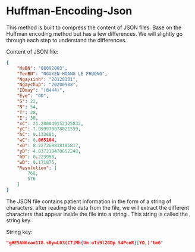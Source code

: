# Huffman-Encoding-Json

This method is built to compress the content of JSON files. Base on the Huffman encoding method but has a few differences. 
We will slightly go through each step to understand the differences.

Content of JSON file:

```json
{
    "MaBN": "08092003",
    "TenBN": "NGUYEN HOANG LE PHUONG",
    "Ngaysinh": "20120101",
    "Ngaychup": "20200908",
    "IDmay": "(6444)",
    "Eye": "OD",
    "S": 22,
    "N": 54,
    "T": 28,
    "I": 30,
    "xC": 21.200049152125832,
    "yC": 7.999970078021559,
    "hC": 0.133681,
    "wC": 0.065104,
    "xD": 8.227269818181817,
    "yD": 4.837219478652248,
    "hD": 0.223958,
    "wD": 0.171875,
    "Resolution": [
        768,
        576
    ]
}
```

The JSON file contains patient information in the form of a string of characters, after reading the data from the file, we will extract the different characters that appear inside the file into a string . This string is called the string key.

String key:

```json
"gHE5AN6xao1I8.sBywL03(C7]Mh{Un:uTi9l2GDp S4PceR}[YO,)'tm6"
```








